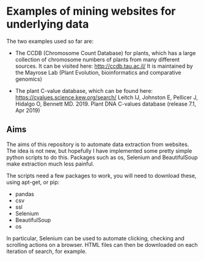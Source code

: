 # Examples of mining websites for underlying data

The two examples used so far are:

- The CCDB (Chromosome Count Database) for plants, which has a large collection of chromosome numbers of plants from many different sources. It can be visited here:
http://ccdb.tau.ac.il/
It is maintained by the Mayrose Lab (Plant Evolution, bioinformatics and comparative genomics)

- The plant C-value database, which can be found here:
https://cvalues.science.kew.org/search/
Leitch IJ, Johnston E, Pellicer J, Hidalgo O, Bennett MD. 2019. Plant DNA C-values database (release 7.1, Apr 2019)

## Aims

The aims of this repository is to automate data extraction from websites. The idea is not new, but hopefully I have implemented some pretty simple python scripts to do this. Packages such as os, Selenium and BeautifulSoup make extraction much less painful.

The scripts need a few packages to work, you will need to download these, using apt-get, or pip:
- pandas
- csv
- ssl 
- Selenium
- BeautifulSoup
- os

In particular, Selenium can be used to automate clicking, checking and scrolling actions on a browser. HTML files can then be downloaded on each iteration of search, for example.
